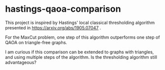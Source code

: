 # hastings-qaoa-comparison

This project is inspired by Hastings' local classical thresholding algorithm presented in https://arxiv.org/abs/1905.07047 .

For the MaxCut problem, one step of this algorithm outperforms one step of QAOA on triangle-free graphs.

I am curious if this comparison can be extended to graphs with triangles, and using multiple steps of the algorithm.
Is the thresholding algorithm still advantageous?
